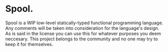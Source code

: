 # Spool.
Spool is a WIP low-level statically-typed functional programming language.
Any comments will be taken into consideration for the language's design.
As is said in the license you can use this for whatever purposes you deem neccesary.
This project belongs to the community and no one may try to keep it for themselves.
